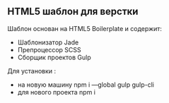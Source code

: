 ## HTML5 шаблон для верстки

Шаблон основан на HTML5 Boilerplate и содержит:

- Шаблонизатор Jade
- Препроцессор SCSS
- Сборщик проектов Gulp

Для установки :
- на новую машину npm i —global gulp gulp-cli
- для нового проекта npm i
